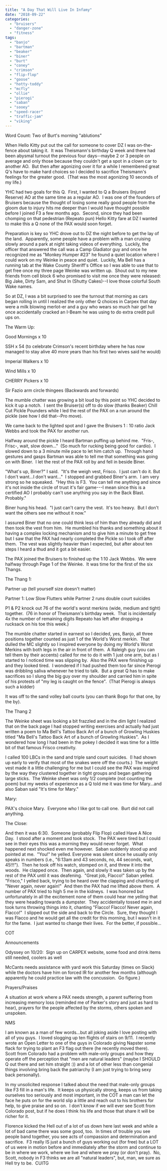 ```yaml
---
title: "A Day That Will Live In Infamy"
date: "2018-09-22"
categories: 
  - "bruisers"
  - "danger-zone"
  - "fitness"
tags: 
  - "banjo"
  - "bartman"
  - "beaker"
  - "biner"
  - "burt"
  - "coney"
  - "crimson"
  - "flip-flop"
  - "goose"
  - "hotty-toddy"
  - "mcfly"
  - "ollie"
  - "pierogi"
  - "saban"
  - "sooey"
  - "speed-racer"
  - "traffic-jam"
  - "viking"
---
```


Word Count: Two of Burt's morning "ablutions"

When Hello Kitty put out the call for someone to cover DZ I was on-the-fence about taking it.  It was Theismann's birthday Q week and there had been abysmal turnout the previous four days--maybe 2 or 3 people on average and only those because they couldn't get a spot in a clown car to another AO.  But then after agonizing over it for a while I remembered great Q's have to make hard choices so I decided to sacrifice Theismann's feelings for the greater good.  (That was the most agonizing 10 seconds of my life.)

YHC had two goals for this Q.  First, I wanted to Q a Bruisers (Injured Reserve) AO at the same time as a regular AO.  I was one of the founders of Bruisers because the thought of losing some really good people from the gloom due to injury hits me deeper than I would have thought possible before I joined F3 a few months ago.  Second, since they had been chomping on that pedestrian (Repeato pun) Hello Kitty fare at DZ I wanted to make this a Q none of the PAX would soon forget.

Preparation is key so YHC drove out to DZ the night before to get the lay of the land.  Apparently, some people have a problem with a man cruising slowly around a park at night taking videos of everything.  Luckily, the officer that answered the call was a Camp Gladiator guy and once he recognized me as "Monkey Humper #23" he found a quiet location where I could work on my Weinke in peace and quiet.  Luckily, Ma Bell has a running tab at the Wake County Sheriff's Office so I was able to use that to get free once my three page Weinke was written up.  Shout out to my new friends from cell block 6 who promised to visit me once they were released: Big Jake, Dirty Sam, and Shut In (Shutty Cakes)--I love those colorful South Wake names.

So at DZ, I was a bit surprised to see the turnout that morning as cars began rolling in until I realized the only other Q choices in Carpex that day were a milk blowing merlot-er and a guy who wears so much hair gel he once accidentally cracked an I-Beam he was using to do extra credit pull ups on.

The Warm Up:

Good Mornings x 10

SSH x 54 (to celebrate Crimson's recent birthday where he has now managed to stay alive 40 more years than his first two wives said he would)

Imperial Walkers x 10

Wind Mills x 10

CHERRY Pickers x 10

Sir Fazio arm circle thingees (Backwards and forwards)

The mumble chatter was growing a bit loud by this point so YHC decided to kick it up a notch.  I sent the Bruiser(s) off to do slow (thanks Beaker) Chill Cut Pickle Pounders while I led the rest of the PAX on a run around the pickle (see how I did that--Pro move).

We came back to the lighted spot and I gave the Bruisers 1 : 10 ratio Jack Webbs and took the PAX for another run.

Halfway around the pickle I heard Bartman puffing up behind me.  "Fris-, Frisc-, wait, slow down..."  (So much for rucking being good for cardio).  I slowed down to a 3 minute mile pace to let him catch up.  Through hand gestures and gasps Bartman was able to tell me that something was going on with Biner.  I let the rest of the PAX roll by and fell in beside Biner.

"What's up, Biner?" I said.  "It's the weigh vest, Frisco.  I just can't do it. But I don't want...I don't want..."  I stopped and grabbed Biner's arm.  I am very strong so he squeaked.  "Hey this is F3.  You can tell me anything and since it's not inside the circle of trust it's fair game---I mean since this is a certified AO I probably can't use anything you say in the Back Blast.  Probably."

Biner hung his head.  "I just can't carry the vest.  It's too heavy.  But I don't want the others see me without it now."

I assured Biner that no one could think less of him than they already did and then took the vest from him.  He mumbled his thanks and something about it having a complex locking mechanism and to give him a minute to get free but I saw that the PAX had nearly completed the Pickle so I took off after them.  The vest was slightly heavier than I expected, but after about ten steps I heard a thud and it got a bit easier.

The PAX joined the Bruisers to finished up the 1:10 Jack Webbs.  We were halfway through Page 1 of the Weinke.  It was time for the first of the six Thangs.

The Thang 1:

Partner up (tell yourself size doesn't matter)

Partner 1: Low Slow Flutters while Partner 2 runs double court suicides

P1 & P2 knock out 76 of the world's worst merkins (wide, medium and tight) together.  (76 in honor of Theismann's birthday week.  That is incidentally 4x the number of remaining digits Repeato has left after dropping a rucksack on his toe this week.)

The mumble chatter started in earnest so I decided, yes, Banjo, all three positions together counted as just 1 of the World's Worst merkin.  That dulled the MC slightly so I inspired everyone by doing my World's Worst Merkins with both legs in the air in front of them.  A Raleigh guy (you can tell them by their accents) called for me to do it with 1 just one arm, but as I started to I noticed time was slipping by.  Also the PAX were finishing up and they looked tired.  I wondered if I had pushed them too far since Pierogi was dribbling saliva whenever he tried to talk.  But a great Q has to make sacrifices so I slung the big guy over my shoulder and carried him in spite of his protests of "my leg is caught on the fence".  (That Pierogi is always such a kidder)

It was off to the sand volley ball courts (you can thank Bogo for that one, by the by).

The Thang 2

The Weinke sheet was looking a bit frazzled and in the dim light I realized that on the back page I had stopped writing exercises and actually had just written a poem to Ma Bell's Tattoo Back Art of a bunch of Growling Huskies titled "Ma Bell's Tattoo Back Art of a bunch of Growling Huskies".  As I wondered how long I had been in the pokey I decided it was time for a little bit of that famous Frisco creativity.

I called 100 LBCs in the sand and triple sand court suicides.  (I had shown up early to verify that most of the snakes were off the courts.)  The weight vest made it a little challenging for me but I could see the PAX was inspired by the way they clustered together in tight groups and began gathering large sticks.  The Weinke sheet was only 1/2 complete (not counting the poem) but my weeks of experience as a Q told me it was time for Mary...and also Saban said "It's time for Mary."

Mary:

PAX's choice Mary.  Everyone who I like got to call one.  Burt did not call anything.

The Close:

And then it was 6:30.  Someone (probably Flip Flop) called Have A Nice Day.  I stood after a moment and took stock.  The PAX were tired but I could see in their eyes this was a morning they would never forget.  What happened next shocked even me however.  Saban suddenly stood up and pointed at me.  "You!" he yelled. Everyone was silent since he usually only speaks in numbers (i.e., "6:13am and 43 seconds, no, 44 seconds, wait, 45!!!").  Then he took off his watch, stomped on it, and threw it into the woods.  He clapped once.  Then again, and slowly it was taken up by the rest of the PAX until it was deafening.  "Great job, Flacco!" Saban yelled.  "Frisco," I yelled back, trying to be heard over the clapping and chanting of "Never again, never again!"  And then the PAX had me lifted above them.  A number of PAX tried to high 5 me in the kidneys.  I was honored but unfortunately in all the excitement none of them could hear me yelling that they were heading towards a dumpster.  They accidentally tossed me in and took turns throwing things into it, chanting "Flacco! Flacco! Never again, Flacco!"  I slipped out the side and back to the Circle.  Sure, they thought I was Flacco and he would get all the credit for this morning, but I wasn't in it for the fame.  I just wanted to change their lives.  For the better, if possible...

COT

Announcements

Odyssey on 10/20:  Sign up on CARPEX website, some food and drink items still needed, coolers as well

McCants needs assistance with yard work this Saturday (times on Slack) while the doctors have him on forced IR for another few months (although apparently he could practice law with the concussion.  Go figure.)

Prayers/Praises

A situation at work where a PAX needs strength, a parent suffering from increasing memory loss (reminded me of Parker's story and just as hard to hear), prayers for the people affected by the storms, others spoken and unspoken.

NMS

I am known as a man of few words...but all joking aside I love posting with all of you guys.  I loved slogging up ten flights of stairs on 9/11.  I recently wrote an Open Letter to one of the guys in Colorado giving Napster some flack for trying to plant an F3 flag out there (he recently moved there).  Scott from Colorado had a problem with male-only groups and how they operate off the perception that "men are natural leaders" (maybe I SHOULD Q out there and set him straight :)) and a lot of other less than congenial things involving bring back the patriarchy (I am just trying to bring sexy back personally).

In my unsolicited response I talked about the need that male-only groups like F3 fill in a man's life.  It keeps us physically strong, keeps us from taking ourselves too seriously and most important, in the COT a man can let the face he puts on for the world slip a little and reach out to his brothers for help, to give praise and so on.  I don't know if we will ever see Scott from Colorado post, but if he does I think his life and those that share it will be richer for it.

Florence kicked the Hell out of a lot of us down here last week and while a lot of bad came there was some good, too.  In times of trouble you see people band together, you see acts of compassion and determination and sacrifice.  F3 really IS just a bunch of guys working out (for free) but a LOT of us were in motion before and immediately after the storm and continue to be in where we work, where we live and where we pray (or don't pray).  No, Scott, nobody in F3 thinks we are all "natural leaders", but, man, we sure as Hell try to be.  CUITG

